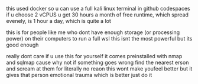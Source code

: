 
this used docker so u can use a full kali linux terminal in github codespaces
if u choose 2 vCPUS u get 30 hours a month of free runtime, which spread evenely, is 1 hour a day, which is quite a lot

this is for people like me who dont have enough storage (or processing power) on their computers to run a full wsl
this isnt the most powerful but its good enough

 really dont care if u use this for yourself
 it comes preinstalled with nmap and sqlmap cause why not
 if something goes wrong find the nearest erson and scream at them for literally no reaon
 this wont make youfeel better but it gives that person emotional trauma which is better
 just do it

 
